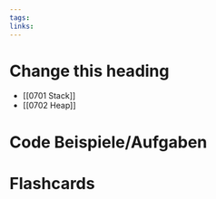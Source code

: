 ```yaml
---
tags: 
links:
---
```

# Change this heading
- [[0701 Stack]]
- [[0702 Heap]]

# Code Beispiele/Aufgaben


# Flashcards

